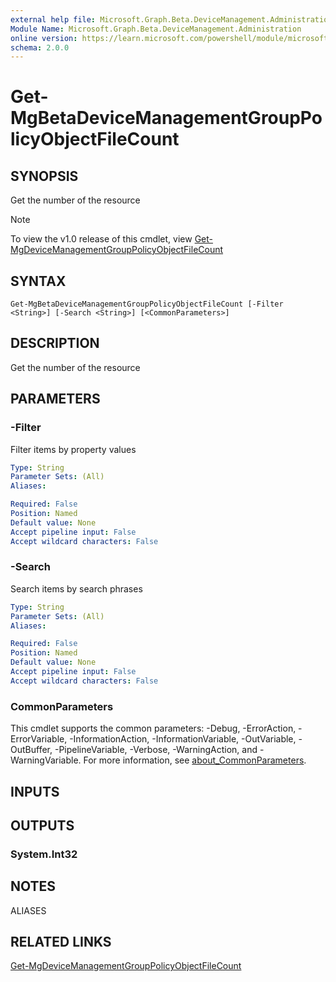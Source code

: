 ```yaml
---
external help file: Microsoft.Graph.Beta.DeviceManagement.Administration-help.xml
Module Name: Microsoft.Graph.Beta.DeviceManagement.Administration
online version: https://learn.microsoft.com/powershell/module/microsoft.graph.beta.devicemanagement.administration/get-mgbetadevicemanagementgrouppolicyobjectfilecount
schema: 2.0.0
---
```


# Get-MgBetaDeviceManagementGroupPolicyObjectFileCount

## SYNOPSIS
Get the number of the resource

> [!NOTE]
> To view the v1.0 release of this cmdlet, view [Get-MgDeviceManagementGroupPolicyObjectFileCount](/powershell/module/Microsoft.Graph.DeviceManagement.Administration/Get-MgDeviceManagementGroupPolicyObjectFileCount?view=graph-powershell-v1.0)

## SYNTAX

```
Get-MgBetaDeviceManagementGroupPolicyObjectFileCount [-Filter <String>] [-Search <String>] [<CommonParameters>]
```

## DESCRIPTION
Get the number of the resource

## PARAMETERS

### -Filter
Filter items by property values

```yaml
Type: String
Parameter Sets: (All)
Aliases:

Required: False
Position: Named
Default value: None
Accept pipeline input: False
Accept wildcard characters: False
```

### -Search
Search items by search phrases

```yaml
Type: String
Parameter Sets: (All)
Aliases:

Required: False
Position: Named
Default value: None
Accept pipeline input: False
Accept wildcard characters: False
```

### CommonParameters
This cmdlet supports the common parameters: -Debug, -ErrorAction, -ErrorVariable, -InformationAction, -InformationVariable, -OutVariable, -OutBuffer, -PipelineVariable, -Verbose, -WarningAction, and -WarningVariable. For more information, see [about_CommonParameters](http://go.microsoft.com/fwlink/?LinkID=113216).

## INPUTS

## OUTPUTS

### System.Int32
## NOTES

ALIASES

## RELATED LINKS
[Get-MgDeviceManagementGroupPolicyObjectFileCount](/powershell/module/Microsoft.Graph.DeviceManagement.Administration/Get-MgDeviceManagementGroupPolicyObjectFileCount?view=graph-powershell-v1.0)

